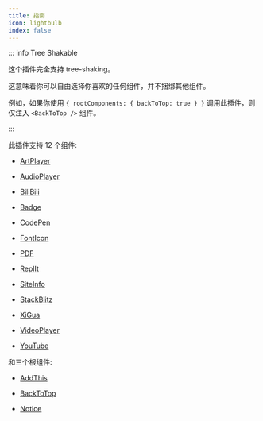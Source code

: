 ```yaml
---
title: 指南
icon: lightbulb
index: false
---
```


::: info Tree Shakable

这个插件完全支持 tree-shaking。

这意味着你可以自由选择你喜欢的任何组件，并不捆绑其他组件。

例如，如果你使用 `{ rootComponents: { backToTop: true } }` 调用此插件，则仅注入 `<BackToTop />` 组件。

:::

此插件支持 12 个组件:

- [ArtPlayer](artplayer.md)

- [AudioPlayer](audioplayer.md)

- [BiliBili](bilibili.md)

- [Badge](badge.md)

- [CodePen](codepen.md)

- [FontIcon](fonticon.md)

- [PDF](pdf.md)

- [ReplIt](replit.md)

- [SiteInfo](siteinfo.md)

- [StackBlitz](stackblitz.md)

- [XiGua](xigua.md)

- [VideoPlayer](videoplayer.md)

- [YouTube](youtube.md)

和三个根组件:

- [AddThis](addthis.md)

- [BackToTop](backtotop.md)

- [Notice](notice.md)
